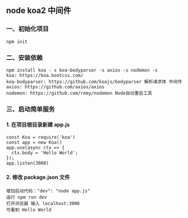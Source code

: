 ## node koa2 中间件

### 一、初始化项目

    npm init

### 二、安装依赖

    npm install koa - s koa-bodyparser -s axios -s nodemon -s
    koa: https://koa.bootcss.com/
    koa-bodyparser: https://github.com/koajs/bodyparser 解析请求体 中间件
    axios: https://github.com/axios/axios
    nodemon: https://github.com/remy/nodemon Node自动重启工具

### 三、启动简单服务

#### 1. 在项目根目录新建 app.js

    const Koa = require('koa')
    const app = new Koa()
    app.use(async ctx => {
      ctx.body = 'Hello World';
    });
    app.listen(3000)

#### 2. 修改 package.json 文件

    增加启动代码："dev": "node app.js"
    运行 npm run dev
    打开浏览器 输入 localhost:3000
    可看到 Hello World
